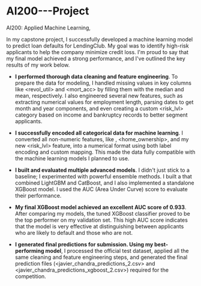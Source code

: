 # AI200---Project
AI200: Applied Machine Learning,

In my capstone project, I successfully developed a machine learning model to predict loan defaults for LendingClub. My goal was to identify high-risk applicants to help the company minimize credit loss. I'm proud to say that my final model achieved a strong performance, and I've outlined the key results of my work below.

- **I performed thorough data cleaning and feature engineering**. To prepare the data for modeling, I handled missing values in key columns like <revol_util> and <mort_acc> by filling them with the median and mean, respectively. I also engineered several new features, such as extracting numerical values for employment length, parsing dates to get month and year components, and even creating a custom <risk_lvl> category based on income and bankruptcy records to better segment applicants.

- **I successfully encoded all categorical data for machine learning**. I converted all non-numeric features, like <grade>, <home_ownership>, and my new <risk_lvl> feature, into a numerical format using both label encoding and custom mapping. This made the data fully compatible with the machine learning models I planned to use.

- **I built and evaluated multiple advanced models**. I didn't just stick to a baseline; I experimented with powerful ensemble methods. I built a <VotingClassifier> that combined LightGBM and CatBoost, and I also implemented a standalone XGBoost model. I used the AUC (Area Under Curve) score to evaluate their performance.

- **My final XGBoost model achieved an excellent AUC score of 0.933**. After comparing my models, the tuned XGBoost classifier proved to be the top performer on my validation set. This high AUC score indicates that the model is very effective at distinguishing between applicants who are likely to default and those who are not.

- **I generated final predictions for submission. Using my best-performing model**, I processed the official test dataset, applied all the same cleaning and feature engineering steps, and generated the final prediction files (<javier_chandra_predictions_2.csv> and <javier_chandra_predictions_xgboost_2.csv>) required for the competition.
